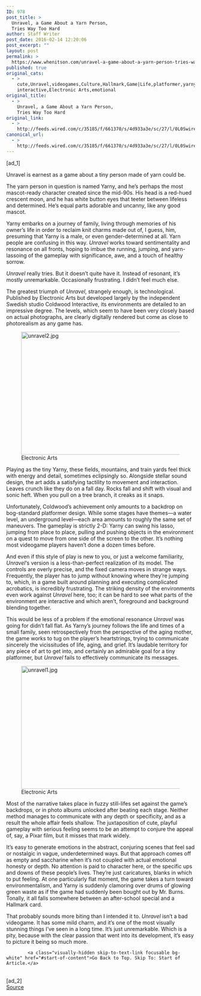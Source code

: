 ```yaml
---
ID: 978
post_title: >
  Unravel, a Game About a Yarn Person,
  Tries Way Too Hard
author: Staff Writer
post_date: 2016-02-14 12:20:06
post_excerpt: ""
layout: post
permalink: >
  https://www.whenitson.com/unravel-a-game-about-a-yarn-person-tries-way-too-hard/
published: true
original_cats:
  - >
    cute,Unravel,videogames,Culture,Hallmark,Game|Life,platformer,yarny,yarn,coldwood
    interactive,Electronic Arts,emotional
original_title:
  - >
    Unravel, a Game About a Yarn Person,
    Tries Way Too Hard
original_link:
  - >
    http://feeds.wired.com/c/35185/f/661370/s/4d933a3e/sc/27/l/0L0Swired0N0C20A160C0A20Cunravel0Eunremarkable0C/story01.htm
canonical_url:
  - >
    http://feeds.wired.com/c/35185/f/661370/s/4d933a3e/sc/27/l/0L0Swired0N0C20A160C0A20Cunravel0Eunremarkable0C/story01.htm
---
```

 [ad_1]
<br><div id=""><p>Unravel is earnest as a game about a tiny person made of yarn could be. </p>
<p>The yarn person in question is named Yarny, and he’s perhaps the most mascot-ready character created since the mid-90s. His head is a red-hued crescent moon, and he has white button eyes that teeter between lifeless and determined. He’s equal parts adorable and uncanny, like any good mascot.</p>
<p>Yarny embarks on a journey of family, living through memories of his owner’s life in order to reclaim knit charms made out of, I guess, him, presuming that Yarny is a male, or even gender-determined at all. Yarn people are confusing in this way. <em>Unravel</em> works toward sentimentality and resonance on all fronts, hoping to imbue the running, jumping, and yarn-lassoing of the gameplay with significance, awe, and a touch of healthy sorrow. </p>
<p><em>Unravel</em> really tries. But it doesn’t quite have it. Instead of resonant, it’s mostly unremarkable. Occasionally frustrating. I didn’t feel much else. </p>
<p>The greatest triumph of <em>Unravel</em>, strangely enough, is technological. Published by Electronic Arts but developed largely by the independent Swedish studio Coldwood Interactive, its environments are detailed to an impressive degree. The levels, which seem to have been very closely based on actual photographs, are clearly digitally rendered but come as close to photorealism as any game has. </p>
<figure attachment_1974159="" class="wp-caption landscape alignnone  relative" data-js="fader"><a href="http://www.wired.com/wp-content/uploads/2016/02/unravel2.jpg"><img src="http://www.whenitson.com/wp-content/uploads/2016/02/Unravel-a-Game-About-a-Yarn-Person-Tries-Way-Too-Hard.jpg" alt="unravel2.jpg" width="582" height="327" class="size-default-top-art wp-image-1974159"/></a><figcaption class="wp-caption-text link-underline"><span class="credit link-underline-sm"><span aria-hidden="true" class="ui ui ui-photo inline-block ui-credit relative opacity-5 marg-r-micro"/> Electronic Arts</span></figcaption></figure><p>Playing as the tiny Yarny, these fields, mountains, and train yards feel thick with energy and detail, sometimes eclipsingly so. Alongside stellar sound design, the art adds a satisfying tactility to movement and interaction. Leaves crunch like they do on a fall day. Rocks fall and shift with visual and sonic heft. When you pull on a tree branch, it creaks as it snaps.</p>
<p>Unfortunately, Coldwood’s achievement only amounts to a backdrop on bog-standard platformer design. While some stages have themes—a water level, an underground level—each area amounts to roughly the same set of maneuvers. The gameplay is strictly 2-D: Yarny can swing his lasso, jumping from place to place, pulling and pushing objects in the environment on a quest to move from one side of the screen to the other. It’s nothing most videogame players haven’t done a dozen times before. </p>
<p>And even if this style of play is new to you, or just a welcome familiarity, <em>Unravel</em>‘s version is a less-than-perfect realization of its model. The controls are overly precise, and the fixed camera moves in strange ways. Frequently, the player has to jump without knowing where they’re jumping to, which, in a game built around planning and executing complicated acrobatics, is incredibly frustrating. The striking density of the environments even work against <em>Unravel</em> here, too; it can be hard to see what parts of the environment are interactive and which aren’t, foreground and background blending together. </p>
<p>This would be less of a problem if the emotional resonance <em>Unravel</em> was going for didn’t fall flat. As Yarny’s journey follows the life and times of a small family, seen retrospectively from the perspective of the aging mother, the game works to tug on the player’s heartstrings, trying to communicate sincerely the vicissitudes of life, aging, and grief. It’s laudable territory for any piece of art to get into, and certainly an admirable goal for a tiny platformer, but <em>Unravel</em> fails to effectively communicate its messages. </p>
<figure attachment_1974158="" class="wp-caption landscape alignnone  relative" data-js="fader"><a href="http://www.wired.com/wp-content/uploads/2016/02/unravel1.jpg"><img src="http://www.whenitson.com/wp-content/uploads/2016/02/1455452406_106_Unravel-a-Game-About-a-Yarn-Person-Tries-Way-Too-Hard.jpg" alt="unravel1.jpg" width="582" height="327" class="size-default-top-art wp-image-1974158"/></a><figcaption class="wp-caption-text link-underline"><span class="credit link-underline-sm"><span aria-hidden="true" class="ui ui ui-photo inline-block ui-credit relative opacity-5 marg-r-micro"/> Electronic Arts</span></figcaption></figure><p>Most of the narrative takes place in fuzzy still-lifes set against the game’s backdrops, or in photo albums unlocked after beating each stage. Neither method manages to communicate with any depth or specificity, and as a result the whole affair feels shallow. The juxtaposition of cute, playful gameplay with serious feeling seems to be an attempt to conjure the appeal of, say, a Pixar film, but it misses that mark widely.</p>
<p>It’s easy to generate emotions in the abstract, conjuring scenes that feel sad or nostalgic in vague, underdetermined ways. But that approach comes off as empty and saccharine when it’s not coupled with actual emotional honesty or depth. No attention is paid to character here, or the specific ups and downs of these people’s lives. They’re just caricatures, blanks in which to put feeling. At one particularly flat moment, the game takes a turn toward environmentalism, and Yarny is suddenly clamoring over drums of glowing green waste as if the game had suddenly been bought out by Mr. Burns. Tonally, it all falls somewhere between an after-school special and a Hallmark card. </p>
<p>That probably sounds more biting than I intended it to. <em>Unravel</em> isn’t a bad videogame. It has some mild charm, and it’s one of the most visually stunning things I’ve seen in a long time. It’s just unremarkable. Which is a pity, because with the clear passion that went into its development, it’s easy to picture it being so much more. </p>

			<a class="visually-hidden skip-to-text-link focusable bg-white" href="#start-of-content">Go Back to Top. Skip To: Start of Article.</a>

			
</div>
<br>[ad_2]
<br><a href="http://feeds.wired.com/c/35185/f/661370/s/4d933a3e/sc/27/l/0L0Swired0N0C20A160C0A20Cunravel0Eunremarkable0C/story01.htm">Source </a>